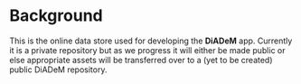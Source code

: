 # Background
This is the online data store used for developing the **DiADeM** app. Currently it is a private repository but as we progress it will either be made public or else appropriate assets will be transferred over to a (yet to be created) public DiADeM repository.
